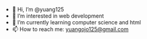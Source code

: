 - 👋 Hi, I’m @yuang125
- 👀 I’m interested in web development
- 🌱 I’m currently learning computer science and html
- 📫 How to reach me: yuangojo125@gmail.com

<!---
yuang125/yuang125 is a ✨ special ✨ repository because its `README.md` (this file) appears on your GitHub profile.
You can click the Preview link to take a look at your changes.
--->
